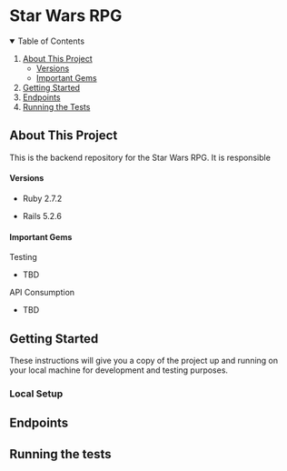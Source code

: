# Star Wars RPG 

<!-- TABLE OF CONTENTS -->
<details open="open">
  <summary>Table of Contents</summary>
  <ol>
    <li>
      <a href="#about-this-project">About This Project</a>
      <ul>
        <li><a href="#versions">Versions</a></li>
      </ul>
      <ul>
        <li><a href="#important-gems">Important Gems</a></li>
      </ul>
    </li>
    <li>
      <a href="#getting-started">Getting Started</a>
    </li>
    <li><a href="#endpoints">Endpoints</a></li>
    <li><a href="#Running-the-tests">Running the Tests</a></li>
  </ol>
</details>

<!-- ABOUT THE PROJECT -->
## About This Project

This is the backend repository for the Star Wars RPG. It is responsible 

#### Versions

- Ruby 2.7.2

- Rails 5.2.6

#### Important Gems
Testing
* TBD
 
API Consumption
* TBD

## Getting Started

These instructions will give you a copy of the project up and running on
your local machine for development and testing purposes.

### Local Setup

## Endpoints

## Running the tests
